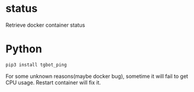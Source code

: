 # status
Retrieve docker container status

# Python
```bash
pip3 install tgbot_ping
```

For some unknown reasons(maybe docker bug), sometime it will fail to get CPU usage. Restart container will fix it.
